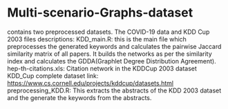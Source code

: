 # Multi-scenario-Graphs-dataset
contains two preprocessed datasets. The COVID-19 data and KDD Cup 2003
files descriptions: 
KDD_main.R: this is the main file which preprocesses the generated keywords and calculates the pairwise Jaccard similarity matrix of all papers. It builds the networks as per the similarity index and calculates the GDDA(Graphlet Degree Distribution Agreement).
hep-th-citations.xls: Citation network in the KDDCup 2003 dataset
KDD_Cup complete dataset link: https://www.cs.cornell.edu/projects/kddcup/datasets.html 
preprocessing_KDD.R: This extracts the abstracts of the KDD 2003 dataset and the generate the keywords from the abstracts.


